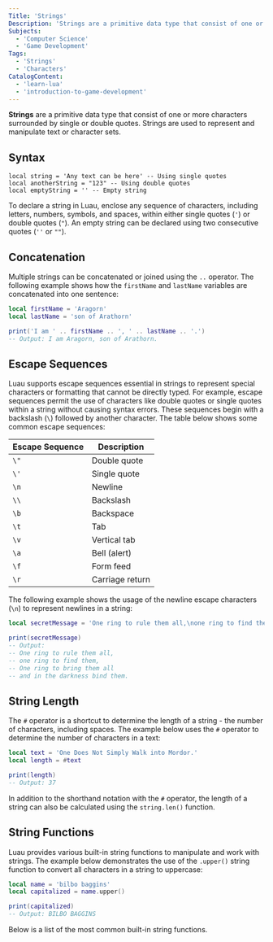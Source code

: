 ```yaml
---
Title: 'Strings'
Description: 'Strings are a primitive data type that consist of one or more characters surrounded by quotes.'
Subjects:
  - 'Computer Science'
  - 'Game Development'
Tags:
  - 'Strings'
  - 'Characters'
CatalogContent:
  - 'learn-lua'
  - 'introduction-to-game-development'
---
```


**Strings** are a primitive data type that consist of one or more characters surrounded by single or double quotes. Strings are used to represent and manipulate text or character sets.

## Syntax

```pseudo
local string = 'Any text can be here' -- Using single quotes
local anotherString = "123" -- Using double quotes
local emptyString = '' -- Empty string
```

To declare a string in Luau, enclose any sequence of characters, including letters, numbers, symbols, and spaces, within either single quotes (`'`) or double quotes (`"`). An empty string can be declared using two consecutive quotes (`''` or `""`).

## Concatenation

Multiple strings can be concatenated or joined using the `..` operator. The following example shows how the `firstName` and `lastName` variables are concatenated into one sentence:

```lua
local firstName = 'Aragorn'
local lastName = 'son of Arathorn'

print('I am ' .. firstName .. ', ' .. lastName .. '.')
-- Output: I am Aragorn, son of Arathorn.
```

## Escape Sequences

Luau supports escape sequences essential in strings to represent special characters or formatting that cannot be directly typed. For example, escape sequences permit the use of characters like double quotes or single quotes within a string without causing syntax errors. These sequences begin with a backslash (`\`) followed by another character. The table below shows some common escape sequences:

| Escape Sequence | Description     |
| --------------- | ----------------|
|`\"`             | Double quote    |
|`\'`             | Single quote    |
|`\n`             | Newline        |
|`\\`             | Backslash       |
|`\b`             | Backspace       |
|`\t`             | Tab             |
|`\v`             | Vertical tab    |
|`\a`             | Bell (alert)    |
|`\f`             | Form feed       |
|`\r`             | Carriage return |

The following example shows the usage of the newline escape characters (`\n`) to represent newlines in a string:

```lua
local secretMessage = 'One ring to rule them all,\none ring to find them,\nOne ring to bring them all\nand in the darkness bind them.'

print(secretMessage)
-- Output:
-- One ring to rule them all,
-- one ring to find them,
-- One ring to bring them all
-- and in the darkness bind them.
```

## String Length

The `#` operator is a shortcut to determine the length of a string - the number of characters, including spaces. The example below uses the `#` operator to determine the number of characters in a text:

```lua
local text = 'One Does Not Simply Walk into Mordor.'
local length = #text

print(length)
-- Output: 37
```

In addition to the shorthand notation with the `#` operator, the length of a string can also be calculated using the `string.len()` function.

## String Functions

Luau provides various built-in string functions to manipulate and work with strings. The example below demonstrates the use of the `.upper()` string function to convert all characters in a string to uppercase:

```lua
local name = 'bilbo baggins'
local capitalized = name.upper()

print(capitalized)
-- Output: BILBO BAGGINS
```

Below is a list of the most common built-in string functions.

